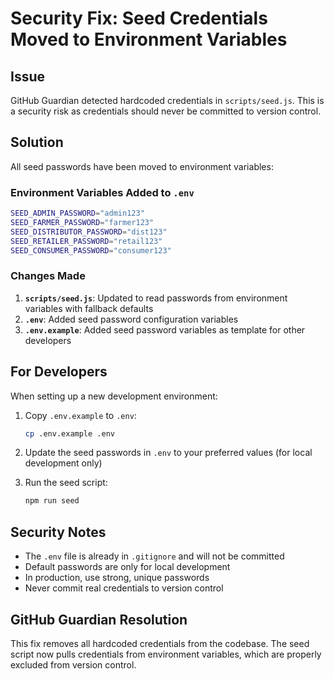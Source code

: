 # Security Fix: Seed Credentials Moved to Environment Variables

## Issue
GitHub Guardian detected hardcoded credentials in `scripts/seed.js`. This is a security risk as credentials should never be committed to version control.

## Solution
All seed passwords have been moved to environment variables:

### Environment Variables Added to `.env`
```bash
SEED_ADMIN_PASSWORD="admin123"
SEED_FARMER_PASSWORD="farmer123"
SEED_DISTRIBUTOR_PASSWORD="dist123"
SEED_RETAILER_PASSWORD="retail123"
SEED_CONSUMER_PASSWORD="consumer123"
```

### Changes Made
1. **`scripts/seed.js`**: Updated to read passwords from environment variables with fallback defaults
2. **`.env`**: Added seed password configuration variables
3. **`.env.example`**: Added seed password variables as template for other developers

## For Developers
When setting up a new development environment:

1. Copy `.env.example` to `.env`:
   ```bash
   cp .env.example .env
   ```

2. Update the seed passwords in `.env` to your preferred values (for local development only)

3. Run the seed script:
   ```bash
   npm run seed
   ```

## Security Notes
- The `.env` file is already in `.gitignore` and will not be committed
- Default passwords are only for local development
- In production, use strong, unique passwords
- Never commit real credentials to version control

## GitHub Guardian Resolution
This fix removes all hardcoded credentials from the codebase. The seed script now pulls credentials from environment variables, which are properly excluded from version control.
